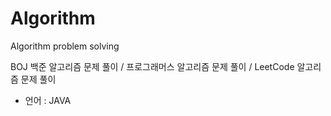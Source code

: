 # Algorithm
Algorithm problem solving


BOJ 백준 알고리즘 문제 풀이 / 프로그래머스 알고리즘 문제 풀이 / LeetCode 알고리즘 문제 풀이

- 언어 : JAVA 

